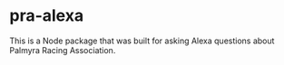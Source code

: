 # pra-alexa
This is a Node package that was built for asking Alexa questions about Palmyra Racing Association.